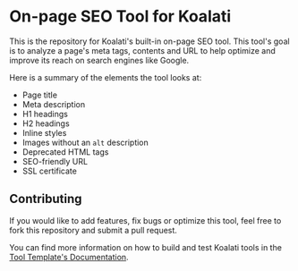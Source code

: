 # On-page SEO Tool for Koalati

This is the repository for Koalati's built-in on-page SEO tool. This tool's goal is to analyze a page's meta tags, contents and URL to help optimize and improve its reach on search engines like Google.

Here is a summary of the elements the tool looks at:

- Page title
- Meta description
- H1 headings
- H2 headings
- Inline styles
- Images without an `alt` description
- Deprecated HTML tags
- SEO-friendly URL
- SSL certificate


## Contributing

If you would like to add features, fix bugs or optimize this tool, feel free to fork this repository and submit a pull request.

You can find more information on how to build and test Koalati tools in the [Tool Template's Documentation](https://github.com/koalatiapp/tool-template).
